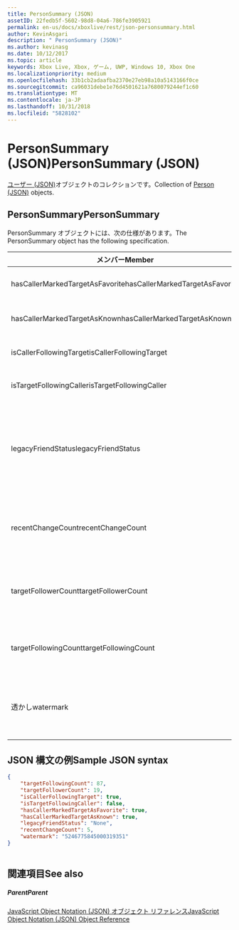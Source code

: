 ```yaml
---
title: PersonSummary (JSON)
assetID: 22fedb5f-5602-98d8-04a6-786fe3905921
permalink: en-us/docs/xboxlive/rest/json-personsummary.html
author: KevinAsgari
description: " PersonSummary (JSON)"
ms.author: kevinasg
ms.date: 10/12/2017
ms.topic: article
keywords: Xbox Live, Xbox, ゲーム, UWP, Windows 10, Xbox One
ms.localizationpriority: medium
ms.openlocfilehash: 33b1cb2adaafba2370e27eb98a10a5143166f0ce
ms.sourcegitcommit: ca96031debe1e76d4501621a7680079244ef1c60
ms.translationtype: MT
ms.contentlocale: ja-JP
ms.lasthandoff: 10/31/2018
ms.locfileid: "5828102"
---
```

# <a name="personsummary-json"></a><span data-ttu-id="b7159-104">PersonSummary (JSON)</span><span class="sxs-lookup"><span data-stu-id="b7159-104">PersonSummary (JSON)</span></span>
<span data-ttu-id="b7159-105">[ユーザー (JSON)](json-person.md)オブジェクトのコレクションです。</span><span class="sxs-lookup"><span data-stu-id="b7159-105">Collection of [Person (JSON)](json-person.md) objects.</span></span> 
<a id="ID4ER"></a>

 
## <a name="personsummary"></a><span data-ttu-id="b7159-106">PersonSummary</span><span class="sxs-lookup"><span data-stu-id="b7159-106">PersonSummary</span></span>
 
<span data-ttu-id="b7159-107">PersonSummary オブジェクトには、次の仕様があります。</span><span class="sxs-lookup"><span data-stu-id="b7159-107">The PersonSummary object has the following specification.</span></span>
 
| <span data-ttu-id="b7159-108">メンバー</span><span class="sxs-lookup"><span data-stu-id="b7159-108">Member</span></span>| <span data-ttu-id="b7159-109">種類</span><span class="sxs-lookup"><span data-stu-id="b7159-109">Type</span></span>| <span data-ttu-id="b7159-110">説明</span><span class="sxs-lookup"><span data-stu-id="b7159-110">Description</span></span>| 
| --- | --- | --- | 
| <span data-ttu-id="b7159-111">hasCallerMarkedTargetAsFavorite</span><span class="sxs-lookup"><span data-stu-id="b7159-111">hasCallerMarkedTargetAsFavorite</span></span>| <span data-ttu-id="b7159-112">ブール値</span><span class="sxs-lookup"><span data-stu-id="b7159-112">Boolean value</span></span>| <span data-ttu-id="b7159-113">かどうか、呼び出し元は、お気に入りとしてターゲットをマークします。</span><span class="sxs-lookup"><span data-stu-id="b7159-113">Whether the caller has marked the target as a favorite.</span></span> <span data-ttu-id="b7159-114">値の例: true</span><span class="sxs-lookup"><span data-stu-id="b7159-114">Example values: true</span></span>| 
| <span data-ttu-id="b7159-115">hasCallerMarkedTargetAsKnown</span><span class="sxs-lookup"><span data-stu-id="b7159-115">hasCallerMarkedTargetAsKnown</span></span>| <span data-ttu-id="b7159-116">ブール値</span><span class="sxs-lookup"><span data-stu-id="b7159-116">Boolean value</span></span>| <span data-ttu-id="b7159-117">かどうか、呼び出し元がターゲット済みとしてマーク呼ばれます。</span><span class="sxs-lookup"><span data-stu-id="b7159-117">Whether the caller has marked the target as known.</span></span> <span data-ttu-id="b7159-118">値の例: true</span><span class="sxs-lookup"><span data-stu-id="b7159-118">Example values: true</span></span>| 
| <span data-ttu-id="b7159-119">isCallerFollowingTarget</span><span class="sxs-lookup"><span data-stu-id="b7159-119">isCallerFollowingTarget</span></span>| <span data-ttu-id="b7159-120">ブール値</span><span class="sxs-lookup"><span data-stu-id="b7159-120">Boolean value</span></span>| <span data-ttu-id="b7159-121">かどうか、呼び出し元が、ターゲットをフォローします。</span><span class="sxs-lookup"><span data-stu-id="b7159-121">Whether the caller is following the target.</span></span> <span data-ttu-id="b7159-122">値の例: true</span><span class="sxs-lookup"><span data-stu-id="b7159-122">Example values: true</span></span>| 
| <span data-ttu-id="b7159-123">isTargetFollowingCaller</span><span class="sxs-lookup"><span data-stu-id="b7159-123">isTargetFollowingCaller</span></span>| <span data-ttu-id="b7159-124">ブール値</span><span class="sxs-lookup"><span data-stu-id="b7159-124">Boolean value</span></span>| <span data-ttu-id="b7159-125">かどうか、ターゲットでは、呼び出し元がフォローします。</span><span class="sxs-lookup"><span data-stu-id="b7159-125">Whether the target is following the caller.</span></span> <span data-ttu-id="b7159-126">値の例: true</span><span class="sxs-lookup"><span data-stu-id="b7159-126">Example values: true</span></span>| 
| <span data-ttu-id="b7159-127">legacyFriendStatus</span><span class="sxs-lookup"><span data-stu-id="b7159-127">legacyFriendStatus</span></span>| <span data-ttu-id="b7159-128">string</span><span class="sxs-lookup"><span data-stu-id="b7159-128">string</span></span>| <span data-ttu-id="b7159-129">従来のフレンドのように、呼び出し元のターゲット状態です。</span><span class="sxs-lookup"><span data-stu-id="b7159-129">Legacy friend status of the target as seen by the caller.</span></span> <span data-ttu-id="b7159-130">"None"、"MutuallyAccepted"、"OutgoingRequest"または"IncomingRequest"をすることができます。</span><span class="sxs-lookup"><span data-stu-id="b7159-130">Can be "None", "MutuallyAccepted", "OutgoingRequest", or "IncomingRequest".</span></span> <span data-ttu-id="b7159-131">値の例:"MutuallyAccepted"</span><span class="sxs-lookup"><span data-stu-id="b7159-131">Example values: "MutuallyAccepted"</span></span>| 
| <span data-ttu-id="b7159-132">recentChangeCount</span><span class="sxs-lookup"><span data-stu-id="b7159-132">recentChangeCount</span></span>| <span data-ttu-id="b7159-133">32 ビットの符号なし整数</span><span class="sxs-lookup"><span data-stu-id="b7159-133">32-bit unsigned integer</span></span>| <span data-ttu-id="b7159-134">省略可能。</span><span class="sxs-lookup"><span data-stu-id="b7159-134">Optional.</span></span> <span data-ttu-id="b7159-135">ターゲットのソーシャル グラフの最新の変更の数です。</span><span class="sxs-lookup"><span data-stu-id="b7159-135">Number of recent changes in the target's social graph.</span></span> <span data-ttu-id="b7159-136">この値は、ユーザーが、独自の概要を表示するときにのみ存在します。</span><span class="sxs-lookup"><span data-stu-id="b7159-136">This value will only exist when a user is viewing their own summary.</span></span> <span data-ttu-id="b7159-137">値の例: 5</span><span class="sxs-lookup"><span data-stu-id="b7159-137">Example values: 5</span></span>| 
| <span data-ttu-id="b7159-138">targetFollowerCount</span><span class="sxs-lookup"><span data-stu-id="b7159-138">targetFollowerCount</span></span>| <span data-ttu-id="b7159-139">> 32 ビットの符号なし整数</span><span class="sxs-lookup"><span data-stu-id="b7159-139">>32-bit unsigned integer</span></span>| <span data-ttu-id="b7159-140">次のターゲットはユーザーの数です。</span><span class="sxs-lookup"><span data-stu-id="b7159-140">Number of People that are following the target.</span></span> <span data-ttu-id="b7159-141">値の例: 1308</span><span class="sxs-lookup"><span data-stu-id="b7159-141">Example values: 1308</span></span>| 
| <span data-ttu-id="b7159-142">targetFollowingCount</span><span class="sxs-lookup"><span data-stu-id="b7159-142">targetFollowingCount</span></span>| <span data-ttu-id="b7159-143">32 ビットの符号なし整数</span><span class="sxs-lookup"><span data-stu-id="b7159-143">32-bit unsigned integer</span></span>| <span data-ttu-id="b7159-144">ターゲットは、次のユーザーの数です。</span><span class="sxs-lookup"><span data-stu-id="b7159-144">Number of People that the target is following.</span></span> <span data-ttu-id="b7159-145">値の例: 112</span><span class="sxs-lookup"><span data-stu-id="b7159-145">Example values: 112</span></span>| 
| <span data-ttu-id="b7159-146">透かし</span><span class="sxs-lookup"><span data-stu-id="b7159-146">watermark</span></span>| <span data-ttu-id="b7159-147">string</span><span class="sxs-lookup"><span data-stu-id="b7159-147">string</span></span>| <span data-ttu-id="b7159-148">省略可能。</span><span class="sxs-lookup"><span data-stu-id="b7159-148">Optional.</span></span> <span data-ttu-id="b7159-149">ターゲットの最新の変更透かしします。</span><span class="sxs-lookup"><span data-stu-id="b7159-149">Recent change watermark for the target.</span></span> <span data-ttu-id="b7159-150">この値は、ユーザーが、独自の概要を表示するときにのみ存在します。</span><span class="sxs-lookup"><span data-stu-id="b7159-150">This value will only exist when a user is viewing their own summary.</span></span> <span data-ttu-id="b7159-151">値の例: 5</span><span class="sxs-lookup"><span data-stu-id="b7159-151">Example values: 5</span></span>| 
  
<a id="ID4E4D"></a>

 
## <a name="sample-json-syntax"></a><span data-ttu-id="b7159-152">JSON 構文の例</span><span class="sxs-lookup"><span data-stu-id="b7159-152">Sample JSON syntax</span></span>
 

```json
{
    "targetFollowingCount": 87,
    "targetFollowerCount": 19,
    "isCallerFollowingTarget": true,
    "isTargetFollowingCaller": false,
    "hasCallerMarkedTargetAsFavorite": true,
    "hasCallerMarkedTargetAsKnown": true,
    "legacyFriendStatus": "None",
    "recentChangeCount": 5,
    "watermark": "5246775845000319351"
}
    
```

  
<a id="ID4EGE"></a>

 
## <a name="see-also"></a><span data-ttu-id="b7159-153">関連項目</span><span class="sxs-lookup"><span data-stu-id="b7159-153">See also</span></span>
 
<a id="ID4EIE"></a>

 
##### <a name="parent"></a><span data-ttu-id="b7159-154">Parent</span><span class="sxs-lookup"><span data-stu-id="b7159-154">Parent</span></span> 

[<span data-ttu-id="b7159-155">JavaScript Object Notation (JSON) オブジェクト リファレンス</span><span class="sxs-lookup"><span data-stu-id="b7159-155">JavaScript Object Notation (JSON) Object Reference</span></span>](atoc-xboxlivews-reference-json.md)

   